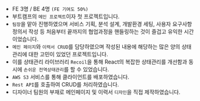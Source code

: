 - FE 3명 / BE 4명 `(FE 기여도 50%)`
- 부트캠프의 `메인 프로젝트`이자 첫 프로젝트입니다.
- `팀장`을 맡아 진행하였으며 서비스 기획, 분석 설계, 개발환경 세팅, 사용자 요구사항 정의서 작성 등 처음부터 끝까지의 협업과정을 핸들링하는 것이 즐겁고 유익한 시간이었습니다.
- `메인 페이지`와 `이력서 CRUD`를 담당하였으며 작성된 내용에 해당하는 많은 양의 상태관리에 대한 고민이 있었던 프로젝트입니다.
- 이를 상태관리 라이브러리 `Recoil`을 통해 React의 복잡한 상태관리를 개선함과 동시에 `손쉬운 전역상태관리`를 할 수 있었습니다.
- `AWS S3` 서비스를 통해 클라이언트를 배포하였습니다.
- `Rest API`를 호출하여 CRUD를 처리하였습니다.
- 디자이너 팀원의 부재로 메인페이지 및 이력서 `디자인`을 직접 제작하였습니다.

